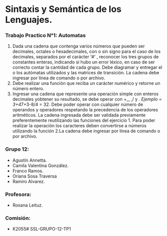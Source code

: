 # Sintaxis y Semántica de los Lenguajes.

### Trabajo Practico N°1: Automatas

1) Dada una cadena que contenga varios números que pueden ser decimales, octales o hexadecimales, con o sin signo para el caso de los decimales, separados por el carácter
‘#’ , reconocer los tres grupos de constantes enteras, indicando si hubo un error léxico, en caso de ser correcto contar la cantidad de cada grupo.
Debe diagramar y entregar el o los autómatas utilizados y las matrices de transición. La cadena debe ingresar por línea de comando o por archivo.
2) Debe realizar una función que reciba un carácter numérico y retorne un número entero.
3) Ingresar una cadena que represente una operación simple con enteros decimales yobtener su resultado, se debe operar con +,_ ,/ y *. Ejemplo = 3+4*7+3-8/4 = 32.
Debe poder operar con cualquier número de operandos y operadores respetando la precedencia de los operadores aritméticos. La cadena ingresada debe ser validada previamente preferentemente reutilizando las funciones del ejercicio 1. Para poder realizar la operación los caracteres deben convertirse a números utilizando la función 2.La cadena debe ingresar por línea de comando o por archivo.

### Grupo 12:
- Agustín Annetta.
- Camila Valentina González.
- Franco Ramos.
- Oriana Sosa Traversa
- Ramiro Alvarez.
  
### Profesora:
- Roxana Leituz.
  
### Comisión:
- K2055# SSL-GRUPO-12-TP1
